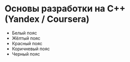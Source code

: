 # Основы разработки на C++ (Yandex / Coursera)

* Белый пояс
* Жёлтый пояс
* Красный пояс
* Коричневый пояс
* Черный пояс